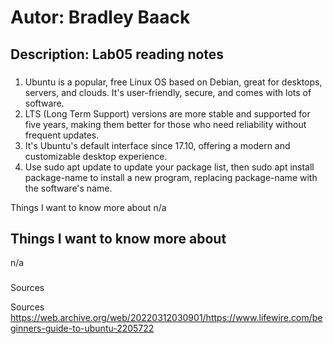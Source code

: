 # Autor: Bradley Baack
## Description: Lab05 reading notes
###
1) Ubuntu is a popular, free Linux OS based on Debian, great for desktops, servers, and clouds. It's user-friendly, secure, and comes with lots of software.
2) LTS (Long Term Support) versions are more stable and supported for five years, making them better for those who need reliability without frequent updates.
3) It's Ubuntu's default interface since 17.10, offering a modern and customizable desktop experience.
4) Use sudo apt update to update your package list, then sudo apt install package-name to install a new program, replacing package-name with the software's name.


Things I want to know more about
n/a





## Things I want to know more about
n/a


###
Sources

Sources https://web.archive.org/web/20220312030901/https://www.lifewire.com/beginners-guide-to-ubuntu-2205722
